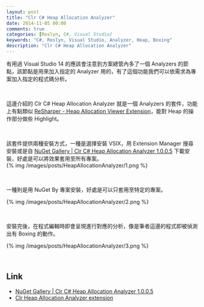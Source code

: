 ```yaml
---
layout: post
title: "Clr C# Heap Allocation Analyzer"
date: 2014-11-05 00:00
comments: true
categories: [Roslyn, C#, Visual Studio]
keywords: "C#, Roslyn, Visual Studio, Analyzer, Heap, Boxing"
description: "Clr C# Heap Allocation Analyzer"
---
```


有用過 Visual Studio 14 的應該會注意到方案總管內多了一個 Analyzers 的節點，該節點是用來加入指定的 Analyzer 用的，有了這個功能我們可以依需求為專案加入指定的程式碼分析。  

<!-- More -->

<br/>


這邊介紹的 Clr C# Heap Allocation Analyzer 就是一個 Analyzers 的套件，功能上有點類似 [ReSharper - Heap Allocation Viewer Extension](http://larrynung.github.io/2014/08/12/resharper-heap-allocation-viewer-extension/)，能對 Heap 的操作部分做些 Highlight。  

<br/>


該套件提供兩種安裝方式，一種是選擇安裝 VSIX，用 Extension Manager 搜尋安裝或是自 [NuGet Gallery | Clr C# Heap Allocation Analyzer 1.0.0.5](https://www.nuget.org/packages/ClrHeapAllocationAnalyzer/) 下載安裝，好處是可以將效果套用至所有專案。  
{% img /images/posts/HeapAllocationAnalyzer/1.png %}

<br/>


一種則是用 NuGet By 專案安裝，好處是可以只套用至特定的專案。  

{% img /images/posts/HeapAllocationAnalyzer/2.png %}

<br/>


安裝完後，在程式編輯時即會呈現進行對應的分析，像是筆者這邊的程式即被偵測出有 Boxing 的動作。  

{% img /images/posts/HeapAllocationAnalyzer/3.png %}

<br/>


Link
----
* [NuGet Gallery | Clr C# Heap Allocation Analyzer 1.0.0.5](https://www.nuget.org/packages/ClrHeapAllocationAnalyzer/)
* [Clr Heap Allocation Analyzer extension](https://visualstudiogallery.msdn.microsoft.com/f9b47b93-8675-4ae0-9c52-5da8027c4bb8)
